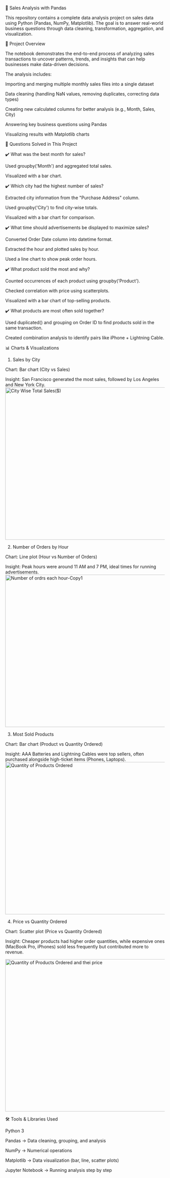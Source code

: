 🛒 Sales Analysis with Pandas

This repository contains a complete data analysis project on sales data using Python (Pandas, NumPy, Matplotlib). The goal is to answer real-world business questions through data cleaning, transformation, aggregation, and visualization.

📘 Project Overview

The notebook demonstrates the end-to-end process of analyzing sales transactions to uncover patterns, trends, and insights that can help businesses make data-driven decisions.

The analysis includes:

Importing and merging multiple monthly sales files into a single dataset

Data cleaning (handling NaN values, removing duplicates, correcting data types)

Creating new calculated columns for better analysis (e.g., Month, Sales, City)

Answering key business questions using Pandas

Visualizing results with Matplotlib charts

🔎 Questions Solved in This Project

✔️ What was the best month for sales?

Used groupby('Month') and aggregated total sales.

Visualized with a bar chart.

✔️ Which city had the highest number of sales?

Extracted city information from the "Purchase Address" column.

Used groupby('City') to find city-wise totals.

Visualized with a bar chart for comparison.

✔️ What time should advertisements be displayed to maximize sales?

Converted Order Date column into datetime format.

Extracted the hour and plotted sales by hour.

Used a line chart to show peak order hours.

✔️ What product sold the most and why?

Counted occurrences of each product using groupby('Product').

Checked correlation with price using scatterplots.

Visualized with a bar chart of top-selling products.

✔️ What products are most often sold together?

Used duplicated() and grouping on Order ID to find products sold in the same transaction.

Created combination analysis to identify pairs like iPhone + Lightning Cable.

📊 Charts & Visualizations

1. Sales by City

Chart: Bar chart (City vs Sales)

Insight: San Francisco generated the most sales, followed by Los Angeles and New York City.
<img width="640" height="480" alt="City Wise Total Sales($)" src="https://github.com/user-attachments/assets/22dc95ae-f333-4a09-93ff-9792f46553fc" />


2. Number of Orders by Hour

Chart: Line plot (Hour vs Number of Orders)

Insight: Peak hours were around 11 AM and 7 PM, ideal times for running advertisements.
<img width="640" height="480" alt="Number of ordrs each hour-Copy1" src="https://github.com/user-attachments/assets/ea4c411a-4636-4590-b46f-2ac9b8157f23" />

3. Most Sold Products

Chart: Bar chart (Product vs Quantity Ordered)

Insight: AAA Batteries and Lightning Cables were top sellers, often purchased alongside high-ticket items (Phones, Laptops).
<img width="640" height="480" alt="Quantity of Products Ordered" src="https://github.com/user-attachments/assets/fa0d3c12-1132-413c-91b4-186183f410b2" />

4. Price vs Quantity Ordered

Chart: Scatter plot (Price vs Quantity Ordered)

Insight: Cheaper products had higher order quantities, while expensive ones (MacBook Pro, iPhones) sold less frequently but contributed more to revenue.

<img width="640" height="480" alt="Quantity of Products Ordered and thei price" src="https://github.com/user-attachments/assets/b750499e-9001-43a7-ad0d-a35acb76a49e" />


🛠️ Tools & Libraries Used

Python 3

Pandas → Data cleaning, grouping, and analysis

NumPy → Numerical operations

Matplotlib → Data visualization (bar, line, scatter plots)

Jupyter Notebook → Running analysis step by step

